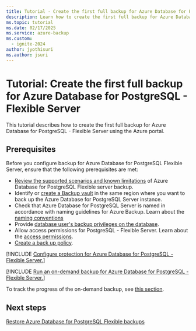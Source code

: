 ```yaml
---
title: Tutorial - Create the first full backup for Azure Database for PostgreSQL Flexible Server via Azure Backup
description: Learn how to create the first full backup for Azure Database for PostgreSQL Flexible Server.
ms.topic: tutorial
ms.date: 02/17/2025
ms.service: azure-backup
ms.custom:
  - ignite-2024
author: jyothisuri
ms.author: jsuri
---
```


# Tutorial: Create the first full backup for Azure Database for PostgreSQL - Flexible Server

This tutorial describes how to create the first full backup for Azure Database for PostgreSQL - Flexible Server using the Azure portal. 

## Prerequisites

Before you configure backup for Azure Database for PostgreSQL Flexible Server, ensure that the following prerequisites are met:

- [Review the supported scenarios and known limitations](./backup-azure-database-postgresql-flex-support-matrix.md) of Azure Database for PostgreSQL Flexible server backup.
- Identify or [create a Backup vault](create-manage-backup-vault.md#create-a-backup-vault) in the same region where you want to back up the Azure Database for PostgreSQL Server instance.
- Check that Azure Database for PostgreSQL Server is named in accordance with naming guidelines for Azure Backup. Learn about the [naming conventions](/previous-versions/azure/postgresql/single-server/tutorial-design-database-using-azure-portal#create-an-azure-database-for-postgresql)
- Provide [database user's backup privileges on the database](backup-azure-database-postgresql-overview.md#database-users-backup-privileges-on-the-database).
- Allow access permissions for PostgreSQL - Flexible Server. Learn about the [access permissions](backup-azure-database-postgresql-overview.md#access-permissions-on-the-azure-postgresql-server).
- [Create a back up policy](backup-azure-database-postgresql-flex.md#create-a-backup-policy).

[!INCLUDE [Configure protection for Azure Database for PostgreSQL - Flexible Server.](../../includes/configure-postgresql-flexible-server-backup.md)]

[!INCLUDE [Run an on-demand backup for Azure Database for PostgreSQL - Flexible Server.](../../includes/postgresql-flexible-server-on-demand-backup.md)]

To track the progress of the on-demand backup, see [this section](backup-azure-database-postgresql-flex.md#track-a-backup-job). 

## Next steps

[Restore Azure Database for PostgreSQL Flexible backups](./restore-azure-database-postgresql-flex.md)
